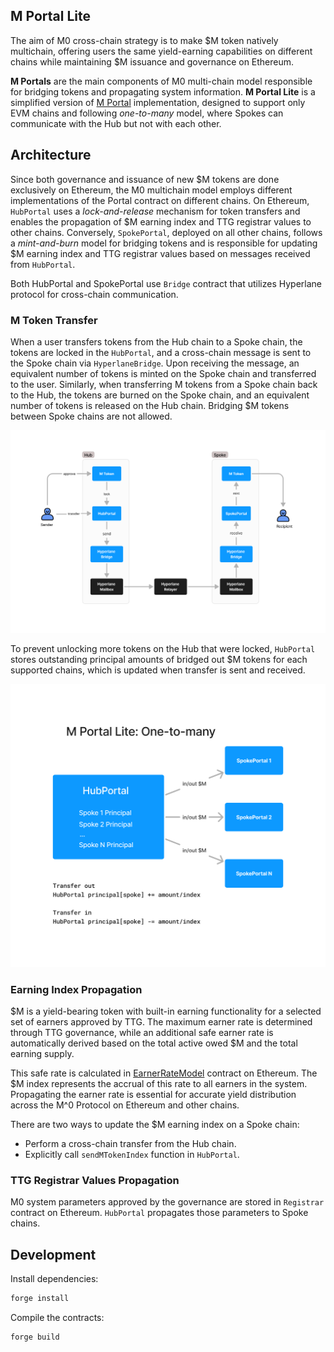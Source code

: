 ## M Portal Lite

The aim of M0 cross-chain strategy is to make $M token natively multichain, offering users the same yield-earning capabilities on different chains while maintaining $M issuance and governance on Ethereum.

**M Portals** are the main components of M0 multi-chain model responsible for bridging tokens and propagating system information.
**M Portal Lite** is a simplified version of [M Portal](https://github.com/m0-foundation/m-portal) implementation, designed to support only EVM chains and following _one-to-many_ model, where Spokes can communicate with the Hub but not with each other.

## Architecture

Since both governance and issuance of new $M tokens are done exclusively on Ethereum, the M0 multichain model employs different implementations of the Portal contract on different chains. On Ethereum, `HubPortal` uses a _lock-and-release_ mechanism for token transfers and enables the propagation of $M earning index and TTG registrar values to other chains. Conversely, `SpokePortal`, deployed on all other chains, follows a _mint-and-burn_ model for bridging tokens and is responsible for updating $M earning index and TTG registrar values based on messages received from `HubPortal`.

Both HubPortal and SpokePortal use `Bridge` contract that utilizes Hyperlane protocol for cross-chain communication.

### M Token Transfer

When a user transfers tokens from the Hub chain to a Spoke chain, the tokens are locked in the `HubPortal`, and a cross-chain message is sent to the Spoke chain via `HyperlaneBridge`. Upon receiving the message, an equivalent number of tokens is minted on the Spoke chain and transferred to the user. Similarly, when transferring M tokens from a Spoke chain back to the Hub, the tokens are burned on the Spoke chain, and an equivalent number of tokens is released on the Hub chain. Bridging $M tokens between Spoke chains are not allowed.

<img src="./assets/hub-and-spoke.png"/>

To prevent unlocking more tokens on the Hub that were locked, `HubPortal` stores outstanding principal amounts of bridged out $M tokens for each supported chains, which is updated when transfer is sent and received.

<img src="./assets/one-to-many.png"/>

### Earning Index Propagation

$M is a yield-bearing token with built-in earning functionality for a selected set of earners approved by TTG. The maximum earner rate is determined through TTG governance, while an additional safe earner rate is automatically derived based on the total active owed $M and the total earning supply.

This safe rate is calculated in [EarnerRateModel](https://etherscan.io/address/0x6b198067E22d3A4e5aB8CeCda41a6Da56DBf5F59#code) contract on Ethereum. The $M index represents the accrual of this rate to all earners in the system. Propagating the earner rate is essential for accurate yield distribution across the M^0 Protocol on Ethereum and other chains.

There are two ways to update the $M earning index on a Spoke chain:

- Perform a cross-chain transfer from the Hub chain.
- Explicitly call `sendMTokenIndex` function in `HubPortal`.

### TTG Registrar Values Propagation

M0 system parameters approved by the governance are stored in `Registrar` contract on Ethereum. `HubPortal` propagates those parameters to Spoke chains.

## Development

Install dependencies:

```bash
forge install
```

Compile the contracts:

```bash
forge build
```

